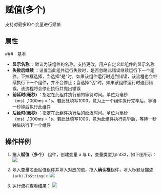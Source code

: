 # 赋值(多个)

支持对最多10个变量进行赋值

## 属性
###　基本
- **显示名称** ：默认为该组件的名称。支持更改，用户自定义此组件的显示名称
- **失败后继续** ：设置当此组件运行失败时，是否忽略此错误继续运行下一个组件。下拉框选择，当选择"是"时，如果该组件运行时遇到错误，该流程也会继续执行下一个组件，并不会停止；当选择"否"时，如果该组件运行时遇到错误，该流程将会停止执行并抛出错误
- **前延时(毫秒)** ：指定在此组件执行前的等待时间。单位为毫秒（ms）,1000ms = 1s。若此处填写1000，意为上一个组件执行完毕后，等待一秒钟后执行此组件
- **后延时(毫秒)** ：指定在此组件执行后的延迟时间。单位为毫秒（ms）,1000ms = 1s。若此处填写1000，意为此组件执行完毕后，等待一秒钟后执行下一个组件

## 操作样例
1. 拖入**赋值（多个）** 组件，创建变量 a 与 b，变量类型为Int32，如下图所示：
![](https://docimages.blob.core.chinacloudapi.cn/images/Activities/multipleAssign-1.png)

2. 填入变量名至赋值组件并填入对应的值，拖入**确认框**组件，填入标题及描述`(a+b).ToString()`:
![](https://docimages.blob.core.chinacloudapi.cn/images/Activities/multipleAssign-2.png)

3. 运行流程查看结果：
![](https://docimages.blob.core.chinacloudapi.cn/images/Activities/multipleAssign-3.png)